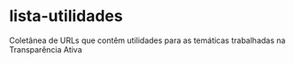 # lista-utilidades
Coletânea de URLs que contêm utilidades para as temáticas trabalhadas na Transparência Ativa
